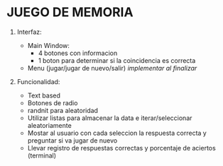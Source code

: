 # JUEGO DE MEMORIA

1. Interfaz:

   - Main Window:
     - 4 botones con informacion
     - 1 boton para determinar si la coincidencia es correcta
   - Menu (jugar/jugar de nuevo/salir) _implementar al finalizar_

2. Funcionalidad:

   - Text based
   - Botones de radio
   - randnit para aleatoridad
   - Utilizar listas para almacenar la data e iterar/seleccionar aleatoriamente
   - Mostar al usuario con cada seleccion la respuesta correcta y preguntar si va jugar de nuevo
   - Llevar registro de respuestas correctas y porcentaje de aciertos (terminal)
